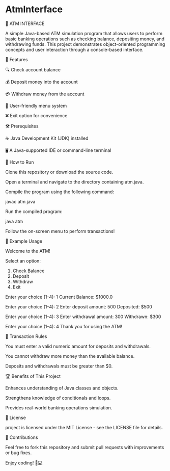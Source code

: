 # AtmInterface
🏧 ATM INTERFACE

A simple Java-based ATM simulation program that allows users to perform basic banking operations such as checking balance, depositing money, and withdrawing funds. This project demonstrates object-oriented programming concepts and user interaction through a console-based interface.

🚀 Features

🔍 Check account balance

💰 Deposit money into the account

💳 Withdraw money from the account

🔄 User-friendly menu system

❌ Exit option for convenience

🛠 Prerequisites

☕ Java Development Kit (JDK) installed

🖥️ A Java-supported IDE or command-line terminal

📌 How to Run

Clone this repository or download the source code.

Open a terminal and navigate to the directory containing atm.java.

Compile the program using the following command:

javac atm.java

Run the compiled program:

java atm

Follow the on-screen menu to perform transactions!

📖 Example Usage

Welcome to the ATM!

Select an option:
1. Check Balance
2. Deposit
3. Withdraw
4. Exit

Enter your choice (1-4): 1
Current Balance: $1000.0

Enter your choice (1-4): 2
Enter deposit amount: 500
Deposited: $500

Enter your choice (1-4): 3
Enter withdrawal amount: 300
Withdrawn: $300

Enter your choice (1-4): 4
Thank you for using the ATM!

🔢 Transaction Rules

You must enter a valid numeric amount for deposits and withdrawals.

You cannot withdraw more money than the available balance.

Deposits and withdrawals must be greater than $0.

🏆 Benefits of This Project

Enhances understanding of Java classes and objects.

Strengthens knowledge of conditionals and loops.

Provides real-world banking operations simulation.

📜 License

project is licensed under the MIT License - see the LICENSE file for details.

🤝 Contributions

Feel free to fork this repository and submit pull requests with improvements or bug fixes.

Enjoy coding! 🚀💻


